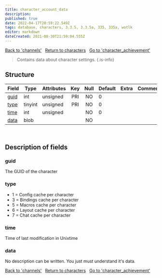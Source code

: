 ```yaml
---
title: character_account_data
description: 
published: true
date: 2022-04-17T20:59:22.549Z
tags: database, characters, 3.3.5, 3.3.5a, 335, 335a, wotlk
editor: markdown
dateCreated: 2021-08-30T21:59:04.555Z
---
```


<a href="https://trinitycore.info/en/database/335/characters/channels" class="mt-5 v-btn v-btn--depressed v-btn--flat v-btn--outlined theme--light v-size--default darkblue--text text--lighten-3"><span class="v-btn__content"><i aria-hidden="true" class="v-icon notranslate v-icon--left mdi mdi-arrow-left theme--light"></i><span>Back to 'channels'</span></span></a>&nbsp;&nbsp;&nbsp;<a href="https://trinitycore.info/en/database/335/characters/home" class="mt-5 v-btn v-btn--depressed v-btn--flat v-btn--outlined theme--light v-size--default darkblue--text text--lighten-3"><span class="v-btn__content"><i aria-hidden="true" class="v-icon notranslate v-icon--left mdi mdi-home-outline theme--light"></i><span>Return to characters</span></span></a>&nbsp;&nbsp;&nbsp;<a href="https://trinitycore.info/en/database/335/characters/character_achievement" class="mt-5 v-btn v-btn--depressed v-btn--flat v-btn--outlined theme--light v-size--default darkblue--text text--lighten-3"><span class="v-btn__content"><span>Go to 'character_achievement'</span><i aria-hidden="true" class="v-icon notranslate v-icon--right mdi mdi-arrow-right theme--light"></i></span></a>

> Contains data about character settings.
{.is-info}


## Structure

| Field | Type | Attributes | Key | Null | Default | Extra | Comment |
| --- | --- | --- | :---: | :---: | --- | --- | --- |
| [guid](#guid) | int | unsigned | PRI | NO | 0 |  |  |
| [type](#type) | tinyint | unsigned | PRI | NO | 0 |  |  |
| [time](#time) | int | unsigned |  | NO | 0 |  |  |
| [data](#data) | blob |  |  | NO |  |  |  |
&nbsp;
## Description of fields

### guid
The GUID of the character
&nbsp;

### type
- 1 = Config cache per character
- 3 = Bindings cache per character
- 5 = Macros cache per character
- 6 = Layout cache per character
- 7 = Chat cache per character
&nbsp;

### time
Time of last modification in Unixtime
&nbsp;

### data
No description can be written. You just must understand it's data.
&nbsp;

<a href="https://trinitycore.info/en/database/335/characters/channels" class="mt-5 v-btn v-btn--depressed v-btn--flat v-btn--outlined theme--light v-size--default darkblue--text text--lighten-3"><span class="v-btn__content"><i aria-hidden="true" class="v-icon notranslate v-icon--left mdi mdi-arrow-left theme--light"></i><span>Back to 'channels'</span></span></a>&nbsp;&nbsp;&nbsp;<a href="https://trinitycore.info/en/database/335/characters/home" class="mt-5 v-btn v-btn--depressed v-btn--flat v-btn--outlined theme--light v-size--default darkblue--text text--lighten-3"><span class="v-btn__content"><i aria-hidden="true" class="v-icon notranslate v-icon--left mdi mdi-home-outline theme--light"></i><span>Return to characters</span></span></a>&nbsp;&nbsp;&nbsp;<a href="https://trinitycore.info/en/database/335/characters/character_achievement" class="mt-5 v-btn v-btn--depressed v-btn--flat v-btn--outlined theme--light v-size--default darkblue--text text--lighten-3"><span class="v-btn__content"><span>Go to 'character_achievement'</span><i aria-hidden="true" class="v-icon notranslate v-icon--right mdi mdi-arrow-right theme--light"></i></span></a>
